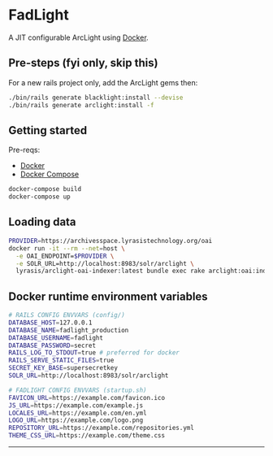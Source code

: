 # FadLight

A JIT configurable ArcLight using [Docker](https://www.docker.com).

## Pre-steps (fyi only, skip this)

For a new rails project only, add the ArcLight gems then:

```bash
./bin/rails generate blacklight:install --devise
./bin/rails generate arclight:install -f
```

## Getting started

Pre-reqs:

- [Docker](https://www.docker.com)
- [Docker Compose](https://docs.docker.com/compose)

```bash
docker-compose build
docker-compose up
```

## Loading data

```bash
PROVIDER=https://archivesspace.lyrasistechnology.org/oai
docker run -it --rm --net=host \
  -e OAI_ENDPOINT=$PROVIDER \
  -e SOLR_URL=http://localhost:8983/solr/arclight \
  lyrasis/arclight-oai-indexer:latest bundle exec rake arclight:oai:index[1970-01-01]
```

## Docker runtime environment variables

```bash
# RAILS CONFIG ENVVARS (config/)
DATABASE_HOST=127.0.0.1
DATABASE_NAME=fadlight_production
DATABASE_USERNAME=fadlight
DATABASE_PASSWORD=secret
RAILS_LOG_TO_STDOUT=true # preferred for docker
RAILS_SERVE_STATIC_FILES=true
SECRET_KEY_BASE=supersecretkey
SOLR_URL=http://localhost:8983/solr/arclight

# FADLIGHT CONFIG ENVVARS (startup.sh)
FAVICON_URL=https://example.com/favicon.ico
JS_URL=https://example.com/example.js
LOCALES_URL=https://example.com/en.yml
LOGO_URL=https://example.com/logo.png
REPOSITORY_URL=https://example.com/repositories.yml
THEME_CSS_URL=https://example.com/theme.css
```

---
